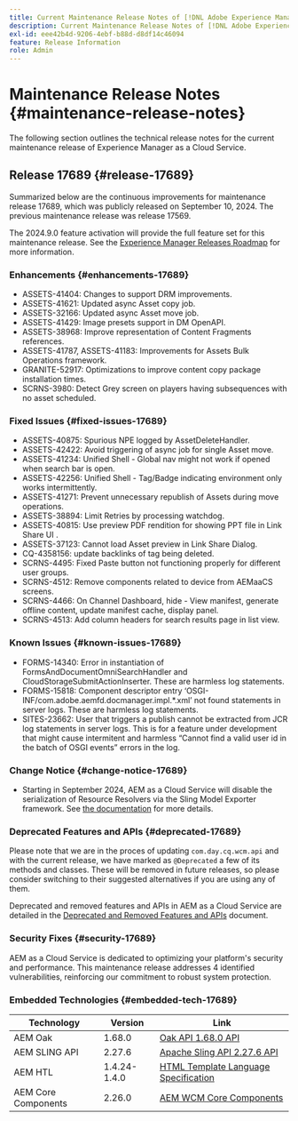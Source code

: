 ```yaml
---
title: Current Maintenance Release Notes of [!DNL Adobe Experience Manager] as a Cloud Service.
description: Current Maintenance Release Notes of [!DNL Adobe Experience Manager] as a Cloud Service.
exl-id: eee42b4d-9206-4ebf-b88d-d8df14c46094
feature: Release Information
role: Admin
---
```


# Maintenance Release Notes {#maintenance-release-notes}

The following section outlines the technical release notes for the current maintenance release of Experience Manager as a Cloud Service.

## Release 17689 {#release-17689}

Summarized below are the continuous improvements for maintenance release 17689, which was publicly released on September 10, 2024. The previous maintenance release was release 17569.

The 2024.9.0 feature activation will provide the full feature set for this maintenance release. See the [Experience Manager Releases Roadmap](https://experienceleague.adobe.com/en/docs/experience-manager-release-information/aem-release-updates/update-releases-roadmap) for more information.

### Enhancements {#enhancements-17689}

* ASSETS-41404: Changes to support DRM improvements.
* ASSETS-41621: Updated async Asset copy job.
* ASSETS-32166: Updated async Asset move job.
* ASSETS-41429: Image presets support in DM OpenAPI.
* ASSETS-38968: Improve representation of Content Fragments references.
* ASSETS-41787, ASSETS-41183: Improvements for Assets Bulk Operations framework.
* GRANITE-52917: Optimizations to improve content copy package installation times.
* SCRNS-3980: Detect Grey screen on players having subsequences with no asset scheduled.

### Fixed Issues {#fixed-issues-17689}

* ASSETS-40875: Spurious NPE logged by AssetDeleteHandler.
* ASSETS-42422: Avoid triggering of async job for single Asset move.
* ASSETS-41234: Unified Shell - Global nav might not work if opened when search bar is open.
* ASSETS-42256: Unified Shell - Tag/Badge indicating environment only works intermittently.
* ASSETS-41271: Prevent unnecessary republish of Assets during move operations.
* ASSETS-38894: Limit Retries by processing watchdog.
* ASSETS-40815: Use preview PDF rendition for showing PPT file in Link Share UI .
* ASSETS-37123: Cannot load Asset preview in Link Share Dialog.
* CQ-4358156: update backlinks of tag being deleted.
* SCRNS-4495: Fixed Paste button not functioning properly for different user groups.
* SCRNS-4512: Remove components related to device from AEMaaCS screens.
* SCRNS-4466: On Channel Dashboard, hide - View manifest, generate offline content, update manifest cache, display panel.
* SCRNS-4513: Add column headers for search results page in list view.

### Known Issues {#known-issues-17689}

* FORMS-14340: Error in instantiation of FormsAndDocumentOmniSearchHandler and CloudStorageSubmitActionInserter. These are harmless log statements.
* FORMS-15818: Component descriptor entry ‘OSGI-INF/com.adobe.aemfd.docmanager.impl.*.xml’ not found statements in server logs. These are harmless log statements.
* SITES-23662: User that triggers a publish cannot be extracted from JCR log statements in server logs. This is for a feature under development that might cause intermitent and harmless “Cannot find a valid user id in the batch of OSGI events” errors in the log.

### Change Notice {#change-notice-17689}

* Starting in September 2024, AEM as a Cloud Service will disable the serialization of Resource Resolvers via the Sling Model Exporter framework. See [the documentation](/help/implementing/developing/hybrid/disallow-the-serialization-of-resourceresolvers-via-sling-model-exporter.md) for more details.

### Deprecated Features and APIs {#deprecated-17689}

Please note that we are in the proces of updating `com.day.cq.wcm.api` and with the current release, we have marked as `@Deprecated` a few of its methods and classes. These will be removed in future releases, so please consider switching to their suggested alternatives if you are using any of them.

Deprecated and removed features and APIs in AEM as a Cloud Service are detailed in the [Deprecated and Removed Features and APIs](/help/release-notes/deprecated-removed-features.md) document.

### Security Fixes {#security-17689}

AEM as a Cloud Service is dedicated to optimizing your platform's security and performance. This maintenance release addresses 4 identified vulnerabilities, reinforcing our commitment to robust system protection.

### Embedded Technologies {#embedded-tech-17689}

|Technology|Version|Link|
|---|---|---|
|AEM Oak | 1.68.0|[Oak API 1.68.0 API](https://www.javadoc.io/doc/org.apache.jackrabbit/oak-api/1.68.0/index.html)| 
|AEM SLING API | 2.27.6 |[Apache Sling API 2.27.6 API](https://www.javadoc.io/doc/org.apache.sling/org.apache.sling.api/latest/index.html)|
|AEM HTL| 1.4.24-1.4.0 |[HTML Template Language Specification](https://github.com/adobe/htl-spec)|
|AEM Core Components| 2.26.0|[AEM WCM Core Components](https://github.com/adobe/aem-core-wcm-components)|
